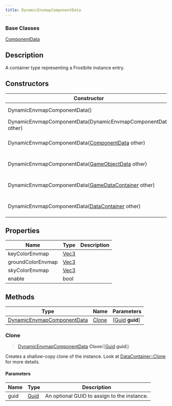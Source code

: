 ```yaml
---
title: DynamicEnvmapComponentData
---
```

### Base Classes

[ComponentData](ComponentData)

## Description

A container type representing a Frostbite instance entry.

## Constructors

| Constructor                                                                           | Description                                                                                                                                 |
| ------------------------------------------------------------------------------------- | ------------------------------------------------------------------------------------------------------------------------------------------- |
| DynamicEnvmapComponentData()                                                          | Create a new instance of this container type.                                                                                               |
| DynamicEnvmapComponentData(DynamicEnvmapComponentData other)                          | Create a reference copy of an instance of the same type.                                                                                    |
| DynamicEnvmapComponentData([ComponentData](ComponentData) other)                      | Upcast an instance of type [ComponentData](ComponentData) to [DynamicEnvmapComponentData](DynamicEnvmapComponentData).                      |
| DynamicEnvmapComponentData([GameObjectData](GameObjectData) other)                    | Upcast an instance of type [GameObjectData](GameObjectData) to [DynamicEnvmapComponentData](DynamicEnvmapComponentData).                    |
| DynamicEnvmapComponentData([GameDataContainer](GameDataContainer) other)              | Upcast an instance of type [GameDataContainer](GameDataContainer) to [DynamicEnvmapComponentData](DynamicEnvmapComponentData).              |
| DynamicEnvmapComponentData([DataContainer](/vext/ref/shared/class/datacontainer) other) | Upcast an instance of type [DataContainer](/vext/ref/shared/class/datacontainer) to [DynamicEnvmapComponentData](DynamicEnvmapComponentData). |

## Properties

| Name              | Type                              | Description |
| ----------------- | --------------------------------- | ----------- |
| keyColorEnvmap    | [Vec3](/vext/ref/shared/class/Vec3) |             |
| groundColorEnvmap | [Vec3](/vext/ref/shared/class/Vec3) |             |
| skyColorEnvmap    | [Vec3](/vext/ref/shared/class/Vec3) |             |
| enable            | bool                              |             |

## Methods

| Type                                                     | Name            | Parameters                                     |
| -------------------------------------------------------- | --------------- | ---------------------------------------------- |
| [DynamicEnvmapComponentData](DynamicEnvmapComponentData) | [Clone](#clone) | \[[Guid](/vext/ref/shared/class/guid) **guid**\] |

### Clone

> [DynamicEnvmapComponentData](DynamicEnvmapComponentData) **Clone**(\[[Guid](/vext/ref/shared/class/guid) **guid**\])

Creates a shallow-copy clone of the instance. Look at [DataContainer::Clone](/vext/ref/shared/class/datacontainer#clone) for more details.

#### Parameters

| Name | Type         | Description                                 |
| ---- | ------------ | ------------------------------------------- |
| guid | [Guid](Guid) | An optional GUID to assign to the instance. |
